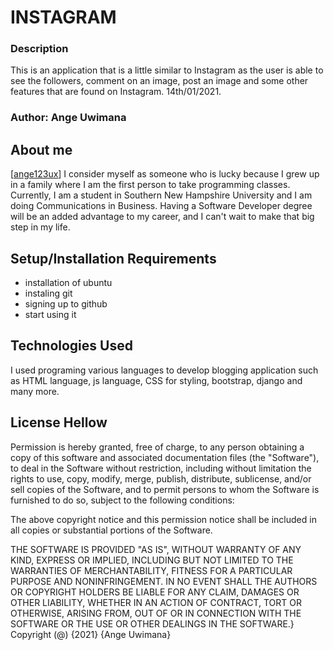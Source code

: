 # INSTAGRAM

### Description
This is an application that is a little similar to Instagram as the user is able to see the followers, comment on an image, post an image and some other features that are found on Instagram.
  14th/01/2021.

### Author: Ange Uwimana

## About me
[[ange123ux](https://github.com/ange123ux/personal-gallery)]
I consider myself as someone who is lucky because I grew up in a family where I am the first person to take programming classes. Currently, I am a student in Southern New Hampshire University and I am doing Communications in Business. Having a Software Developer degree will be an added advantage to my career, and I can't wait to make that big step in my life. 

## Setup/Installation Requirements

* installation of ubuntu
* instaling git
* signing up to github 
* start using it
## Technologies Used
I used programing various languages to develop blogging application such as HTML language, js language, CSS for styling, bootstrap, django and many more.

## License Hellow

Permission is hereby granted, free of charge, to any person obtaining a copy
of this software and associated documentation files (the "Software"), to deal in the Software without restriction, including without limitation the rights
to use, copy, modify, merge, publish, distribute, sublicense, and/or sell
copies of the Software, and to permit persons to whom the Software is
furnished to do so, subject to the following conditions:

The above copyright notice and this permission notice shall be included in all
copies or substantial portions of the Software.

THE SOFTWARE IS PROVIDED "AS IS", WITHOUT WARRANTY OF ANY KIND, EXPRESS OR
IMPLIED, INCLUDING BUT NOT LIMITED TO THE WARRANTIES OF MERCHANTABILITY, FITNESS FOR A PARTICULAR PURPOSE AND NONINFRINGEMENT. IN NO EVENT SHALL THE
AUTHORS OR COPYRIGHT HOLDERS BE LIABLE FOR ANY CLAIM, DAMAGES OR OTHER
LIABILITY, WHETHER IN AN ACTION OF CONTRACT, TORT OR OTHERWISE, ARISING FROM, OUT OF OR IN CONNECTION WITH THE SOFTWARE OR THE USE OR OTHER DEALINGS IN THE SOFTWARE.}
Copyright (@) {2021} {Ange Uwimana}